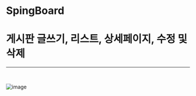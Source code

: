 # SpingBoard

<h1>게시판 글쓰기, 리스트, 상세페이지, 수정 및 삭제</h1>
<hr>
<br>

![image](https://user-images.githubusercontent.com/71121027/100572833-cf4c1180-3319-11eb-9c2b-6bc12d53990d.png)
